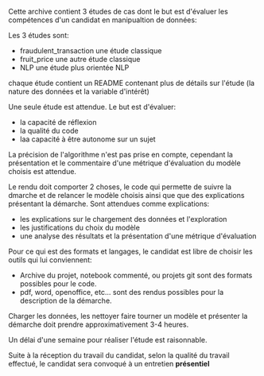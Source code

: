 Cette archive contient 3 études de cas dont le but est d'évaluer les compétences d'un candidat en manipualtion de données:

Les 3 études sont:
 - fraudulent_transaction une étude classique
 - fruit_price une autre étude classique
 - NLP une étude plus orientée NLP

chaque étude contient un README contenant plus de détails sur l'étude 
(la nature des données et la variable d'intérêt)

Une seule étude est attendue. 
Le but est d'évaluer:
- la capacité de réflexion
- la qualité du code
- laa capacité à être autonome sur un sujet

La précision de l'algorithme n'est pas prise en compte, cependant la présentation et le commentaire d'une métrique d'évaluation du modèle
choisis est attendue.

Le rendu doit comporter 2 choses, le code qui permette de suivre la dmarche et de relancer le modèle choisis ainsi que
que des explications présentant la démarche. Sont attendues comme explications:
- les explications sur le chargement des données et l'exploration
- les justifications du choix du modèle
- une analyse des résultats et la présentation d'une métrique d'évaluation

Pour ce qui est des formats et langages, le candidat est libre de choisir les outils qui lui conviennent:
- Archive du projet, notebook commenté, ou projets git sont des formats possibles pour le code.
- pdf, word, openoffice, etc... sont des rendus possibles pour la description de la démarche.

Charger les données, les nettoyer faire tourner un modèle et présenter la démarche doit prendre approximativement 3-4 heures.

Un délai d'une semaine pour réaliser l'étude est raisonnable.

Suite à la réception du travail du candidat, selon la qualité du travail effectué, le candidat sera convoqué à un entretien **présentiel**
